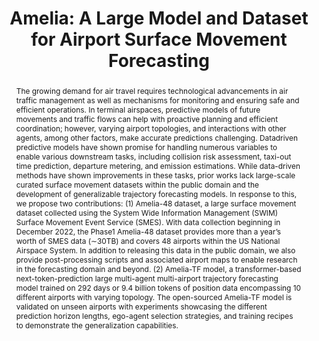---
layout: default
title: "Amelia: A Large Model and Dataset for Airport Surface Movement Forecasting"
blogpost_link: /amelia/
paper_url: https://arxiv.org/pdf/2407.21185
poster: null
code: https://github.com/AmeliaCMU
video: null
thumbnail: assets/img/publications/amelia.gif
authors: <b class="text-primary">Ingrid Navarro*</b>, Pablo Ortega-Kral*, Jay Patrikar*, Haichuan Wang, Zelin Ye, Jong Hoon Park, Jean Oh‡ and Sebastian Scherer‡
note: "* Equal contribution; ‡Equal Advising"
where: AIAA Aviation Forum, 2024; <b class="text-primary">Best Student Paper Award.</b>
id: paper_amelia
abstract: "
The growing demand for air travel requires technological advancements in air traffic
management as well as mechanisms for monitoring and ensuring safe and efficient operations.
In terminal airspaces, predictive models of future movements and traffic flows can help
with proactive planning and efficient coordination; however, varying airport topologies, and
interactions with other agents, among other factors, make accurate predictions challenging. Datadriven predictive models have shown promise for handling numerous variables to enable various
downstream tasks, including collision risk assessment, taxi-out time prediction, departure
metering, and emission estimations. While data-driven methods have shown improvements in
these tasks, prior works lack large-scale curated surface movement datasets within the public
domain and the development of generalizable trajectory forecasting models. In response to this,
we propose two contributions: (1) Amelia-48 dataset, a large surface movement dataset collected
using the System Wide Information Management (SWIM) Surface Movement Event Service
(SMES). With data collection beginning in December 2022, the Phase1 Amelia-48 dataset
provides more than a year’s worth of SMES data (∼30TB) and covers 48 airports within the
US National Airspace System. In addition to releasing this data in the public domain, we also
provide post-processing scripts and associated airport maps to enable research in the forecasting
domain and beyond. (2) Amelia-TF model, a transformer-based next-token-prediction large
multi-agent multi-airport trajectory forecasting model trained on 292 days or 9.4 billion tokens
of position data encompassing 10 different airports with varying topology. The open-sourced
Amelia-TF model is validated on unseen airports with experiments showcasing the different
prediction horizon lengths, ego-agent selection strategies, and training recipes to demonstrate
the generalization capabilities.
"
---
